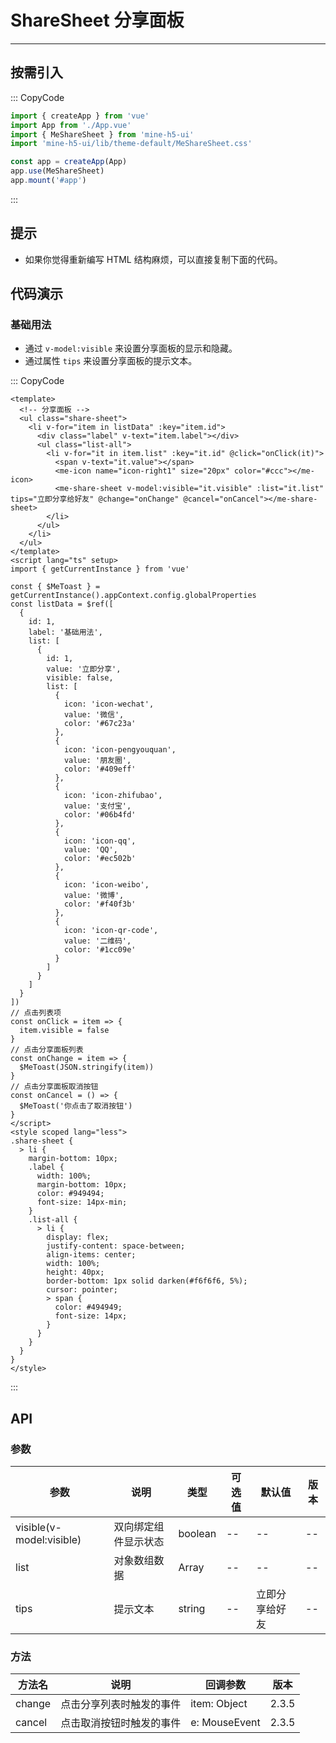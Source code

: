 # ShareSheet 分享面板

---

## 按需引入

::: CopyCode

```JavaScript
import { createApp } from 'vue'
import App from './App.vue'
import { MeShareSheet } from 'mine-h5-ui'
import 'mine-h5-ui/lib/theme-default/MeShareSheet.css'

const app = createApp(App)
app.use(MeShareSheet)
app.mount('#app')
```

:::

## 提示

- 如果你觉得重新编写 HTML 结构麻烦，可以直接复制下面的代码。

## 代码演示

### 基础用法

- 通过 `v-model:visible` 来设置分享面板的显示和隐藏。
- 通过属性 `tips` 来设置分享面板的提示文本。

::: CopyCode

```Vue
<template>
  <!-- 分享面板 -->
  <ul class="share-sheet">
    <li v-for="item in listData" :key="item.id">
      <div class="label" v-text="item.label"></div>
      <ul class="list-all">
        <li v-for="it in item.list" :key="it.id" @click="onClick(it)">
          <span v-text="it.value"></span>
          <me-icon name="icon-right1" size="20px" color="#ccc"></me-icon>
          <me-share-sheet v-model:visible="it.visible" :list="it.list" tips="立即分享给好友" @change="onChange" @cancel="onCancel"></me-share-sheet>
        </li>
      </ul>
    </li>
  </ul>
</template>
<script lang="ts" setup>
import { getCurrentInstance } from 'vue'

const { $MeToast } = getCurrentInstance().appContext.config.globalProperties
const listData = $ref([
  {
    id: 1,
    label: '基础用法',
    list: [
      {
        id: 1,
        value: '立即分享',
        visible: false,
        list: [
          {
            icon: 'icon-wechat',
            value: '微信',
            color: '#67c23a'
          },
          {
            icon: 'icon-pengyouquan',
            value: '朋友圈',
            color: '#409eff'
          },
          {
            icon: 'icon-zhifubao',
            value: '支付宝',
            color: '#06b4fd'
          },
          {
            icon: 'icon-qq',
            value: 'QQ',
            color: '#ec502b'
          },
          {
            icon: 'icon-weibo',
            value: '微博',
            color: '#f40f3b'
          },
          {
            icon: 'icon-qr-code',
            value: '二维码',
            color: '#1cc09e'
          }
        ]
      }
    ]
  }
])
// 点击列表项
const onClick = item => {
  item.visible = false
}
// 点击分享面板列表
const onChange = item => {
  $MeToast(JSON.stringify(item))
}
// 点击分享面板取消按钮
const onCancel = () => {
  $MeToast('你点击了取消按钮')
}
</script>
<style scoped lang="less">
.share-sheet {
  > li {
    margin-bottom: 10px;
    .label {
      width: 100%;
      margin-bottom: 10px;
      color: #949494;
      font-size: 14px-min;
    }
    .list-all {
      > li {
        display: flex;
        justify-content: space-between;
        align-items: center;
        width: 100%;
        height: 40px;
        border-bottom: 1px solid darken(#f6f6f6, 5%);
        cursor: pointer;
        > span {
          color: #494949;
          font-size: 14px;
        }
      }
    }
  }
}
</style>
```

:::

## API

### 参数

| 参数                     | 说明                 | 类型    | 可选值 | 默认值         | 版本 |
| ------------------------ | -------------------- | ------- | ------ | -------------- | ---- |
| visible(v-model:visible) | 双向绑定组件显示状态 | boolean | --     | --             | --   |
| list                     | 对象数组数据         | Array   | --     | --             | --   |
| tips                     | 提示文本             | string  | --     | 立即分享给好友 | --   |

### 方法

| 方法名 | 说明                     | 回调参数      | 版本  |
| ------ | ------------------------ | ------------- | ----- |
| change | 点击分享列表时触发的事件 | item: Object  | 2.3.5 |
| cancel | 点击取消按钮时触发的事件 | e: MouseEvent | 2.3.5 |
